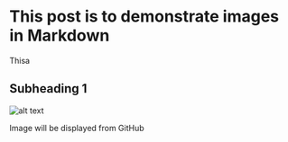 # This post is to demonstrate images in Markdown

Thisa


## Subheading 1

![alt text](/images/image_1.jpg)

Image will be displayed from GitHub

